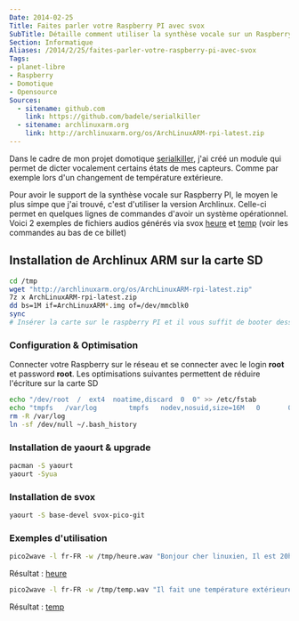 ```yaml
---
Date: 2014-02-25
Title: Faites parler votre Raspberry PI avec svox
SubTitle: Détaille comment utiliser la synthèse vocale sur un Raspberry PI
Section: Informatique
Aliases: /2014/2/25/faites-parler-votre-raspberry-pi-avec-svox
Tags:
- planet-libre
- Raspberry
- Domotique
- Opensource
Sources:
  - sitename: github.com
    link: https://github.com/badele/serialkiller
  - sitename: archlinuxarm.org
    link: http://archlinuxarm.org/os/ArchLinuxARM-rpi-latest.zip
---
```


Dans le cadre de mon projet domotique
[serialkiller](https://github.com/badele/serialkiller), j'ai créé un module qui
permet de dicter vocalement certains états de mes capteurs. Comme par exemple
lors d'un changement de température extérieure.

Pour avoir le support de la synthèse vocale sur Raspberry PI, le moyen le plus
simpe que j'ai trouvé, c'est d'utiliser la version Archlinux. Celle-ci permet en
quelques lignes de commandes d'avoir un système opérationnel. Voici 2 exemples
de fichiers audios générés via svox [heure](/files/tts/2014/heure.wav) et
[temp](/files/tts/2014/temp.wav) (voir les commandes au bas de ce billet)

## Installation de Archlinux ARM sur la carte SD

```bash
cd /tmp
wget "http://archlinuxarm.org/os/ArchLinuxARM-rpi-latest.zip"
7z x ArchLinuxARM-rpi-latest.zip
dd bs=1M if=ArchLinuxARM*.img of=/dev/mmcblk0
sync
# Insérer la carte sur le raspberry PI et il vous suffit de booter dessus en allumant le raspberry PI
```

### Configuration & Optimisation

Connecter votre Raspberry sur le réseau et se connecter avec le login **root**
et password **root**. Les optimisations suivantes permettent de réduire
l'écriture sur la carte SD

```bash
echo "/dev/root  /  ext4  noatime,discard  0  0" >> /etc/fstab
echo "tmpfs   /var/log        tmpfs   nodev,nosuid,size=16M   0       0" >> /etc/fstab
rm -R /var/log
ln -sf /dev/null ~/.bash_history
```

### Installation de yaourt & upgrade

```bash
pacman -S yaourt
yaourt -Syua
```

### Installation de svox

```bash
yaourt -S base-devel svox-pico-git
```

### Exemples d'utilisation

```bash
pico2wave -l fr-FR -w /tmp/heure.wav "Bonjour cher linuxien, Il est 20h53" ; aplay /tmp/heure.wav
```

Résultat : [heure](/files/tts/2014/heure.wav)

```bash
pico2wave -l fr-FR -w /tmp/temp.wav "Il fait une température extérieure de : 15°" ; aplay /tmp/temp.wav
```

Résultat : [temp](/files/tts/2014/temp.wav)
